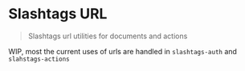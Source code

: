 # Slashtags URL

> Slashtags url utilities for documents and actions

WIP, most the current uses of urls are handled in `slashtags-auth` and `slahstags-actions`
